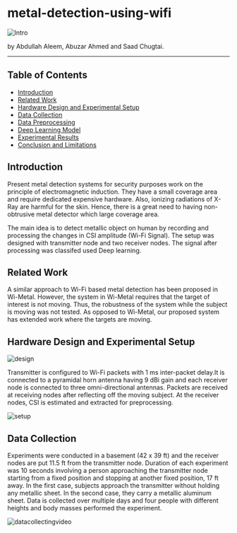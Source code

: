 # metal-detection-using-wifi

![Intro](https://cdn.pbrd.co/images/HWwQCzh.png)

by Abdullah Aleem, Abuzar Ahmed and Saad Chugtai.

---

## Table of Contents

- [Introduction](#introduction)
- [Related Work](#related-work)
- [Hardware Design and Experimental Setup](#hardware-design)
- [Data Collection](#data-collection)
- [Data Preprocessing](#data-preprocessing)
- [Deep Learning Model](#deep-learning-model)
- [Experimental Results](#experimental-results)
- [Conclusion and Limitations](#conclusion)


## Introduction
Present metal detection systems for security purposes work on the principle of electromagnetic induction. They have a small coverage area and require dedicated expensive hardware. Also, ionizing radiations of X-Ray are harmful for the skin. Hence, there is a great need to having non-obtrusive metal detector which large coverage area.

The main idea is to detect metallic object on human by recording and processing the changes in CSI amplitude (Wi-Fi Signal). The setup was designed with transmitter node and two receiver nodes. The signal after processing was classifed used Deep learning.

## Related Work
A similar approach to Wi-Fi based metal detection has been proposed in Wi-Metal. However, the system in Wi-Metal requires that the target of interest is not moving. Thus, the robustness of the system while the subject is moving was not tested. As opposed to Wi-Metal, our proposed system has extended work where the targets are moving.

## Hardware Design and Experimental Setup

![design](https://cdn.pbrd.co/images/HWwIlJf.png)

Transmitter is configured to Wi-Fi packets with 1 ms inter-packet delay.It is connected to a pyramidal horn antenna having 9 dBi gain and each receiver node is connected to three omni-directional antennas. Packets are received at receiving nodes after reflecting off the moving subject. At the receiver nodes, CSI is estimated and extracted for preprocessing. 

![setup](https://userscontent2.emaze.com/images/694313c7-4a1b-4238-afea-b3d7418ecc2d/316ece7fbf0d0e35baad1f07800c0903.jpg)


## Data Collection

Experiments were conducted in a basement (42 x 39 ft) and the receiver nodes are put 11.5 ft from the transmitter node. 
Duration of each experiment was 10 seconds involving a person approaching the transmitter node starting from a fixed position and stopping at another fixed position, 17 ft away.
In the first case, subjects approach the transmitter without holding any metallic sheet. In the second case, they carry a metallic aluminum sheet.
Data is collected over multiple days and four people with different heights and body masses performed the experiment.

![datacollectingvideo](https://cdn.pbrd.co/images/HWwE1cM5.jpg)


